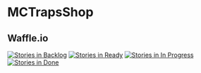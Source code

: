 # MCTrapsShop
## Waffle.io
[![Stories in Backlog](https://badge.waffle.io/MrKajmaK/MCTrapsShop.svg?label=Backlog&title=Backlog)](http://waffle.io/MrKajmaK/MCTrapsShop)
[![Stories in Ready](https://badge.waffle.io/MrKajmaK/MCTrapsShop.svg?label=Ready&title=Ready)](http://waffle.io/MrKajmaK/MCTrapsShop)
[![Stories in In Progress](https://badge.waffle.io/MrKajmaK/MCTrapsShop.svg?label=In%20Progress&title=In%20Progress)](http://waffle.io/MrKajmaK/MCTrapsShop)
[![Stories in Done](https://badge.waffle.io/MrKajmaK/MCTrapsShop.svg?label=Done&title=Done)](http://waffle.io/MrKajmaK/MCTrapsShop)